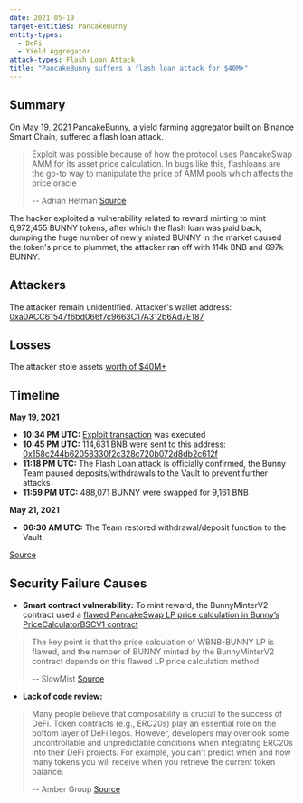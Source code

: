 ```yaml
---
date: 2021-05-19
target-entities: PancakeBunny
entity-types:
  - DeFi
  - Yield Aggregator
attack-types: Flash Loan Attack
title: "PancakeBunny suffers a flash loan attack for $40M+"
---
```


## Summary

On May 19, 2021 PancakeBunny, a yield farming aggregator built on Binance Smart Chain, suffered a flash loan attack. 
> Exploit was possible because of how the protocol uses PancakeSwap AMM for its asset price calculation. In bugs like this, flashloans are the go-to way to manipulate the price of AMM pools which affects the price oracle
> 
>-- Adrian Hetman
[Source](https://www.adrianhetman.com/pancakebunny-hacked-for-40m/)

The hacker exploited a vulnerability related to reward minting to mint 6,972,455 BUNNY tokens, after which the flash loan was paid back, dumping the huge number of newly minted BUNNY in the market caused the token's price to plummet, the attacker ran off with 114k BNB and 697k BUNNY. 

## Attackers

The attacker remain unidentified. 
Attacker's wallet address:
[0xa0ACC61547f6bd066f7c9663C17A312b6Ad7E187](https://bscscan.com/address/0xa0acc61547f6bd066f7c9663c17a312b6ad7e187)

## Losses

The attacker stole assets [worth of $40M+](https://twitter.com/FrankResearcher/status/1395196961108774915)

## Timeline

**May 19, 2021**
- **10:34 PM UTC:** [Exploit transaction](https://bscscan.com/tx/0x897c2de73dd55d7701e1b69ffb3a17b0f4801ced88b0c75fe1551c5fcce6a979) was executed
- **10:45 PM UTC:** 114,631 BNB were sent to this address: [0x158c244b62058330f2c328c720b072d8db2c612f](https://bscscan.com/address/0x158c244b62058330f2c328c720b072d8db2c612f)
- **11:18 PM UTC:** The Flash Loan attack is officially confirmed, the Bunny Team paused deposits/withdrawals to the Vault to prevent further attacks
- **11:59 PM UTC:** 488,071 BUNNY were swapped for 9,161 BNB

**May 21, 2021**
- **06:30 AM UTC:** The Team restored withdrawal/deposit function to the Vault

[Source](https://pancakebunny.medium.com/hello-bunny-fam-a7bf0c7a07ba)

## Security Failure Causes

- **Smart contract vulnerability:** To mint reward, the BunnyMinterV2 contract used a [flawed PancakeSwap LP price calculation in Bunny’s PriceCalculatorBSCV1 contract](https://cmichel.io/bsc-pancake-bunny-exploit-post-mortem/)
> The key point is that the price calculation of WBNB-BUNNY LP is flawed, and the number of BUNNY minted by the BunnyMinterV2 contract depends on this flawed LP price calculation method
> 
> -- SlowMist
[Source](https://slowmist.medium.com/slowmist-pancakebunny-hack-analysis-4a708e284693)

- **Lack of code review:**
> Many people believe that composability is crucial to the success of DeFi. Token contracts (e.g., ERC20s) play an essential role on the bottom layer of DeFi legos. However, developers may overlook some uncontrollable and unpredictable conditions when integrating ERC20s into their DeFi projects. For example, you can’t predict when and how many tokens you will receive when you retrieve the current token balance.
> 
> -- Amber Group
[Source](https://medium.com/amber-group/bsc-flash-loan-attack-pancakebunny-3361b6d814fd)
